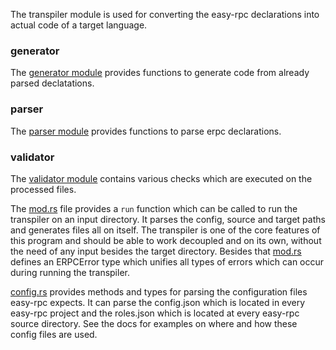 The transpiler module is used for converting the easy-rpc declarations into actual code of a target language.

### generator
The [generator module](./generator/) provides functions to generate code from already parsed declatations.

### parser
The [parser module](./parser/) provides functions to parse erpc declarations.

### validator
The [validator module](./validator/) contains various checks which are executed on the processed files.

The [mod.rs](./mod.rs) file provides a ``run`` function which can be called to run the transpiler on an input directory. It parses the config, source and target paths and generates files all on itself. The transpiler is one of the core features of this program and should be able to work decoupled and on its own, without the need of any input besides the target directory. Besides that [mod.rs](./mod.rs) defines an ERPCError type which unifies all types of errors which can occur during running the transpiler.

[config.rs](./mod.rs) provides methods and types for parsing the configuration files easy-rpc expects. It can parse the config.json which is located in every easy-rpc project and the roles.json which is located at every easy-rpc source directory. See the docs for examples on where and how these config files are used.